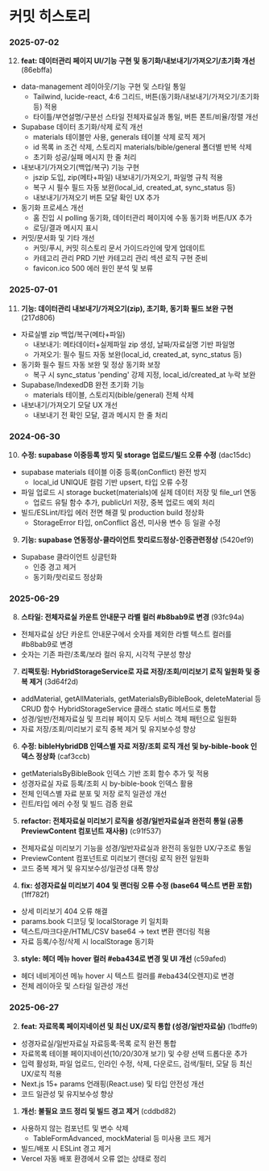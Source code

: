 # 커밋 히스토리

### 2025-07-02

12. **feat: 데이터관리 페이지 UI/기능 구현 및 동기화/내보내기/가져오기/초기화 개선** (86ebffa)
  - data-management 레이아웃/기능 구현 및 스타일 통일
    - Tailwind, lucide-react, 4:6 그리드, 버튼(동기화/내보내기/가져오기/초기화 등) 적용
    - 타이틀/부연설명/구분선 스타일 전체자료실과 통일, 버튼 폰트/비율/정렬 개선
  - Supabase 데이터 초기화/삭제 로직 개선
    - materials 테이블만 사용, generals 테이블 삭제 로직 제거
    - id 목록 in 조건 삭제, 스토리지 materials/bible/general 폴더별 반복 삭제
    - 초기화 성공/실패 메시지 한 줄 처리
  - 내보내기/가져오기(백업/복구) 기능 구현
    - jszip 도입, zip(메타+파일) 내보내기/가져오기, 파일명 규칙 적용
    - 복구 시 필수 필드 자동 보완(local_id, created_at, sync_status 등)
    - 내보내기/가져오기 버튼 모달 확인 UX 추가
  - 동기화 프로세스 개선
    - 홈 진입 시 polling 동기화, 데이터관리 페이지에 수동 동기화 버튼/UX 추가
    - 로딩/결과 메시지 표시
  - 커밋/문서화 및 기타 개선
    - 커밋/푸시, 커밋 히스토리 문서 가이드라인에 맞게 업데이트
    - 카테고리 관리 PRD 기반 카테고리 관리 섹션 로직 구현 준비
    - favicon.ico 500 에러 원인 분석 및 보류

### 2025-07-01

11. **기능: 데이터관리 내보내기/가져오기(zip), 초기화, 동기화 필드 보완 구현** (217d806)
  - 자료실별 zip 백업/복구(메타+파일)
    - 내보내기: 메타데이터+실제파일 zip 생성, 날짜/자료실명 기반 파일명
    - 가져오기: 필수 필드 자동 보완(local_id, created_at, sync_status 등)
  - 동기화 필수 필드 자동 보완 및 정상 동기화 보장
    - 복구 시 sync_status 'pending' 강제 지정, local_id/created_at 누락 보완
  - Supabase/IndexedDB 완전 초기화 기능
    - materials 테이블, 스토리지(bible/general) 전체 삭제
  - 내보내기/가져오기 모달 UX 개선
    - 내보내기 전 확인 모달, 결과 메시지 한 줄 처리

### 2024-06-30

10. **수정: supabase 이중등록 방지 및 storage 업로드/빌드 오류 수정** (dac15dc)
  - supabase materials 테이블 이중 등록(onConflict) 완전 방지
    - local_id UNIQUE 컬럼 기반 upsert, 타입 오류 수정
  - 파일 업로드 시 storage bucket(materials)에 실제 데이터 저장 및 file_url 연동
    - 업로드 유틸 함수 추가, publicUrl 저장, 중복 업로드 예외 처리
  - 빌드/ESLint/타입 에러 전면 해결 및 production build 정상화
    - StorageError 타입, onConflict 옵션, 미사용 변수 등 일괄 수정

9. **기능: supabase 연동정상-클라이언트 핫리로드정상-인증관련정상** (5420ef9)
  - Supabase 클라이언트 싱글턴화
    - 인증 경고 제거
    - 동기화/핫리로드 정상화

### 2025-06-29

8. **스타일: 전체자료실 카운트 안내문구 라벨 컬러 #b8bab9로 변경** (93fc94a)
  - 전체자료실 상단 카운트 안내문구에서 숫자를 제외한 라벨 텍스트 컬러를 #b8bab9로 변경
  - 숫자는 기존 파란/초록/보라 컬러 유지, 시각적 구분성 향상

7. **리팩토링: HybridStorageService로 자료 저장/조회/미리보기 로직 일원화 및 중복 제거** (3d64f2d)
  - addMaterial, getAllMaterials, getMaterialsByBibleBook, deleteMaterial 등 CRUD 함수 HybridStorageService 클래스 static 메서드로 통합
  - 성경/일반/전체자료실 및 프리뷰 페이지 모두 서비스 객체 패턴으로 일원화
  - 자료 저장/조회/미리보기 로직 중복 제거 및 유지보수성 향상

6. **수정: bibleHybridDB 인덱스별 자료 저장/조회 로직 개선 및 by-bible-book 인덱스 정상화** (caf3ccb)
  - getMaterialsByBibleBook 인덱스 기반 조회 함수 추가 및 적용
  - 성경자료실 자료 등록/조회 시 by-bible-book 인덱스 활용
  - 전체 인덱스별 자료 분포 및 저장 로직 일관성 개선
  - 린트/타입 에러 수정 및 빌드 검증 완료

5. **refactor: 전체자료실 미리보기 로직을 성경/일반자료실과 완전히 통일 (공통 PreviewContent 컴포넌트 재사용)** (c91f537)
  - 전체자료실 미리보기 기능을 성경/일반자료실과 완전히 동일한 UX/구조로 통일
  - PreviewContent 컴포넌트로 미리보기 랜더링 로직 완전 일원화
  - 코드 중복 제거 및 유지보수성/일관성 대폭 향상

4. **fix: 성경자료실 미리보기 404 및 랜더링 오류 수정 (base64 텍스트 변환 포함)** (1ff782f)
  - 상세 미리보기 404 오류 해결
  - params.book 디코딩 및 localStorage 키 일치화
  - 텍스트/마크다운/HTML/CSV base64 → text 변환 랜더링 적용
  - 자료 등록/수정/삭제 시 localStorage 동기화

3. **style: 헤더 메뉴 hover 컬러 #eba434로 변경 및 UI 개선** (c59afed)
  - 헤더 네비게이션 메뉴 hover 시 텍스트 컬러를 #eba434(오렌지)로 변경
  - 전체 레이아웃 및 스타일 일관성 개선

### 2025-06-27

2. **feat: 자료목록 페이지네이션 및 최신 UX/로직 통합 (성경/일반자료실)** (1bdffe9)
  - 성경자료실/일반자료실 자료등록·목록 로직 완전 통합
  - 자료목록 테이블 페이지네이션(10/20/30개 보기) 및 수량 선택 드롭다운 추가
  - 입력 활성화, 파일 업로드, 인라인 수정, 삭제, 다운로드, 검색/필터, 모달 등 최신 UX/로직 적용
  - Next.js 15+ params 언래핑(React.use) 및 타입 안전성 개선
  - 코드 일관성 및 유지보수성 향상

1. **개선: 불필요 코드 정리 및 빌드 경고 제거** (cddbd82)
  - 사용하지 않는 컴포넌트 및 변수 삭제
    - TableFormAdvanced, mockMaterial 등 미사용 코드 제거
  - 빌드/배포 시 ESLint 경고 제거
  - Vercel 자동 배포 환경에서 오류 없는 상태로 정리
